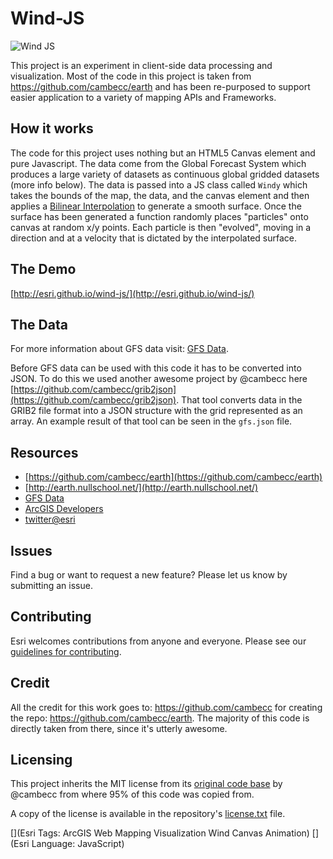 # Wind-JS  

![Wind JS](https://f.cloud.github.com/assets/351164/2349895/36ba1c9a-a569-11e3-859d-5d753ea0898c.jpeg)


This project is an experiment in client-side data processing and visualization. Most of the code in this project is taken from https://github.com/cambecc/earth and has been re-purposed to support easier application to a variety of mapping APIs and Frameworks. 

## How it works 

The code for this project uses nothing but an HTML5 Canvas element and pure Javascript. The data come from the Global Forecast System which produces a large variety of datasets as continuous global gridded datasets (more info below). The data is passed into a JS class called `Windy` which takes the bounds of the map, the data, and the canvas element and then applies a [Bilinear Interpolation](http://en.wikipedia.org/wiki/Bilinear_interpolation) to generate a smooth surface. Once the surface has been generated a function randomly places "particles" onto canvas at random x/y points. Each particle is then "evolved", moving in a direction and at a velocity that is dictated by the interpolated surface.    

## The Demo 

[http://esri.github.io/wind-js/](http://esri.github.io/wind-js/)

## The Data 

For more information about GFS data visit: [GFS Data](http://nomads.ncdc.noaa.gov/data.php?name=access#hires_weather_datasets).

Before GFS data can be used with this code it has to be converted into JSON. To do this we used another awesome project by @cambecc here [https://github.com/cambecc/grib2json](https://github.com/cambecc/grib2json). That tool converts data in the GRIB2 file format into a JSON structure with the grid represented as an array. An example result of that tool can be seen in the `gfs.json` file. 

## Resources

* [https://github.com/cambecc/earth](https://github.com/cambecc/earth)
* [http://earth.nullschool.net/](http://earth.nullschool.net/)
* [GFS Data](http://nomads.ncdc.noaa.gov/data.php?name=access#hires_weather_datasets)
* [ArcGIS Developers](http://developers.arcgis.com)
* [twitter@esri](http://twitter.com/esri)


## Issues

Find a bug or want to request a new feature?  Please let us know by submitting an issue.

## Contributing

Esri welcomes contributions from anyone and everyone. Please see our [guidelines for contributing](https://github.com/esri/contributing).

## Credit

All the credit for this work goes to: https://github.com/cambecc for creating the repo: https://github.com/cambecc/earth. The majority of this code is directly taken from there, since it's utterly awesome.  

## Licensing

This project inherits the MIT license from its [original code base](https://github.com/cambecc/earth) by @cambecc from where 95% of this code was copied from.

A copy of the license is available in the repository's [license.txt]( https://raw.github.com/Esri/wind-js/master/license.txt) file.

[](Esri Tags: ArcGIS Web Mapping Visualization Wind Canvas Animation)
[](Esri Language: JavaScript)
